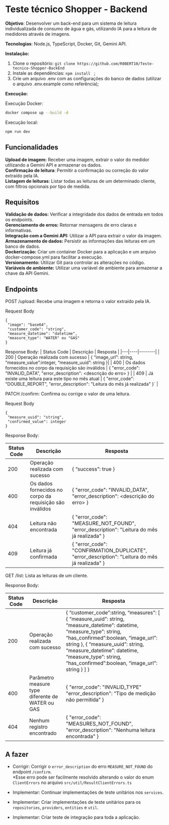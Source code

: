 # Teste técnico Shopper - Backend

**Objetivo**: Desenvolver um back-end para um sistema de leitura individualizada de consumo de água e gás, utilizando IA para a leitura de medidores através de imagens.

**Tecnologias**: Node.js, TypeScript, Docker, Git, Gemini API.

**Instalação:**
1. Clone o repositório: `git clone https://github.com/R0BERT10/Teste-tecnico-Shopper-BackEnd`
2. Instale as dependências: `npm install`   ;
3. Crie um arquivo .env com as configurações do banco de dados (utilizar o arquivo .env.example como referência);

**Execução:**

Execução Docker:
```bash
docker compose up --build -d
```

Execução local:
```bash
npm run dev
```

## Funcionalidades ##

**Upload de imagem:** Receber uma imagem, extrair o valor do medidor utilizando a Gemini API e armazenar os dados.  
**Confirmação de leitura**: Permitir a confirmação ou correção do valor extraído pela IA.  
**Listagem de leituras**: Listar todas as leituras de um determinado cliente, com filtros opcionais por tipo de medida.

## Requisitos ##

**Validação de dados:** Verificar a integridade dos dados de entrada em todos os endpoints.  
**Gerenciamento de erros:** Retornar mensagens de erro claras e informativas.  
**Integração com a Gemini API:** Utilizar a API para extrair o valor da imagem.  
**Armazenamento de dados:** Persistir as informações das leituras em um banco de dados.  
**Dockerização:** Criar um container Docker para a aplicação e um arquivo docker-compose.yml para facilitar a execução.  
**Versionamento:** Utilizar Git para controlar as alterações no código.  
**Variáveis de ambiente:** Utilizar uma variável de ambiente para armazenar a chave da API Gemini.

## Endpoints ##

POST /upload: Recebe uma imagem e retorna o valor extraído pela IA.

Request Body
```
{
 "image": "base64",
 "customer_code": "string",
 "measure_datetime": "datetime",
 "measure_type": "WATER" ou "GAS"
}
```


Response Body:
| Status Code | Descrição | Resposta |
|---|----|--------|
| 200 | Operação realizada com sucesso | { “image_url”: string, “measure_value”:integer, “measure_uuid”: string }|
| 400 | Os dados fornecidos no corpo da requisição são inválidos | { "error_code": "INVALID_DATA", "error_description": <descrição do erro> } |
| 409 | Já existe uma leitura para este tipo no mês atual | { "error_code": "DOUBLE_REPORT", "error_description": "Leitura do mês já realizada" }` |


PATCH /confirm: Confirma ou corrige o valor de uma leitura.

Request Body
```
{
 "measure_uuid": "string",
 "confirmed_value": integer
}
```

Response Body:

| Status Code | Descrição | Resposta |
|------|--------------|--------| 
| 200 | Operação realizada com sucesso | { “success”: true } |
| 400 | Os dados fornecidos no corpo da requisição são inválidos | { "error_code": "INVALID_DATA", "error_description": <descrição do erro> } |
| 404 | Leitura não encontrada | { "error_code": "MEASURE_NOT_FOUND", "error_description": "Leitura do mês já realizada" } |
| 409 | Leitura já confirmada | { "error_code": "CONFIRMATION_DUPLICATE", "error_description": "Leitura do mês já realizada" } |


GET /list: Lista as leituras de um cliente.

Response Body:

| Status Code | Descrição | Resposta |
|-----|------|-------|
| 200 | Operação realizada com sucesso | { “customer_code”:string, “measures”: [ { “measure_uuid”: string, “measure_datetime”: datetime, “measure_type”: string, “has_confirmed”:boolean, “image_url”: string }, { “measure_uuid”: string, “measure_datetime”: datetime, “measure_type”: string, “has_confirmed”:boolean, “image_url”: string } ] } |
| 400 | Parâmetro measure type diferente de WATER ou GAS | { "error_code": "INVALID_TYPE" "error_description": “Tipo de medição não permitida” } |
| 404 | Nenhum registro encontrado | { "error_code": "MEASURES_NOT_FOUND", "error_description": "Nenhuma leitura encontrada" }


## A fazer ##

- Corrigir: Corrigir o `error_description` do erro `MEASURE_NOT_FOUND` do endpoint `/confirm`.  
*Esse erro pode ser facilmente resolvido alterando o valor do enum `ClientErrors` no arquivo `src/util/ResultClientErrors.ts`

- Implementar: Continuar implementações de teste unitários nos `services`.

- Implementar: Criar implementações de teste unitários para os `repositories`, `providers`, `entities` e `util`.

- Implementar: Criar teste de integração para toda a aplicação.